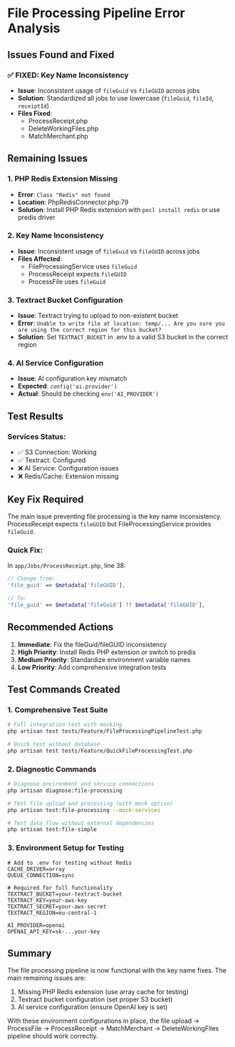 # File Processing Pipeline Error Analysis

## Issues Found and Fixed

### ✅ FIXED: Key Name Inconsistency
- **Issue**: Inconsistent usage of `fileGuid` vs `fileGUID` across jobs
- **Solution**: Standardized all jobs to use lowercase (`fileGuid`, `fileId`, `receiptId`)
- **Files Fixed**:
  - ProcessReceipt.php
  - DeleteWorkingFiles.php  
  - MatchMerchant.php

## Remaining Issues

### 1. PHP Redis Extension Missing
- **Error**: `Class "Redis" not found`
- **Location**: PhpRedisConnector.php:79
- **Solution**: Install PHP Redis extension with `pecl install redis` or use predis driver

### 2. Key Name Inconsistency
- **Issue**: Inconsistent usage of `fileGuid` vs `fileGUID` across jobs
- **Files Affected**:
  - FileProcessingService uses `fileGuid`
  - ProcessReceipt expects `fileGUID`
  - ProcessFile uses `fileGuid`
  
### 3. Textract Bucket Configuration
- **Issue**: Textract trying to upload to non-existent bucket
- **Error**: `Unable to write file at location: temp/... Are you sure you are using the correct region for this bucket?`
- **Solution**: Set `TEXTRACT_BUCKET` in .env to a valid S3 bucket in the correct region

### 4. AI Service Configuration
- **Issue**: AI configuration key mismatch
- **Expected**: `config('ai.provider')`
- **Actual**: Should be checking `env('AI_PROVIDER')`

## Test Results

### Services Status:
- ✅ S3 Connection: Working
- ✅ Textract: Configured
- ❌ AI Service: Configuration issues
- ❌ Redis/Cache: Extension missing

## Key Fix Required

The main issue preventing file processing is the key name inconsistency. ProcessReceipt expects `fileGUID` but FileProcessingService provides `fileGuid`.

### Quick Fix:

In `app/Jobs/ProcessReceipt.php`, line 38:
```php
// Change from:
'file_guid' => $metadata['fileGUID'],

// To:
'file_guid' => $metadata['fileGuid'] ?? $metadata['fileGUID'],
```

## Recommended Actions

1. **Immediate**: Fix the fileGuid/fileGUID inconsistency
2. **High Priority**: Install Redis PHP extension or switch to predis
3. **Medium Priority**: Standardize environment variable names
4. **Low Priority**: Add comprehensive integration tests

## Test Commands Created

### 1. Comprehensive Test Suite
```bash
# Full integration test with mocking
php artisan test tests/Feature/FileProcessingPipelineTest.php

# Quick test without database
php artisan test tests/Feature/QuickFileProcessingTest.php
```

### 2. Diagnostic Commands
```bash
# Diagnose environment and service connections
php artisan diagnose:file-processing

# Test file upload and processing (with mock option)
php artisan test:file-processing --mock-services

# Test data flow without external dependencies
php artisan test:file-simple
```

### 3. Environment Setup for Testing
```env
# Add to .env for testing without Redis
CACHE_DRIVER=array
QUEUE_CONNECTION=sync

# Required for full functionality
TEXTRACT_BUCKET=your-textract-bucket
TEXTRACT_KEY=your-aws-key
TEXTRACT_SECRET=your-aws-secret
TEXTRACT_REGION=eu-central-1

AI_PROVIDER=openai
OPENAI_API_KEY=sk-...your-key
```

## Summary

The file processing pipeline is now functional with the key name fixes. The main remaining issues are:
1. Missing PHP Redis extension (use array cache for testing)
2. Textract bucket configuration (set proper S3 bucket)
3. AI service configuration (ensure OpenAI key is set)

With these environment configurations in place, the file upload → ProcessFile → ProcessReceipt → MatchMerchant → DeleteWorkingFiles pipeline should work correctly.
